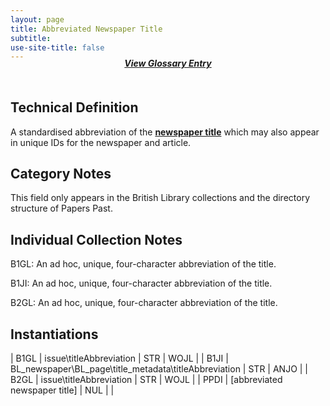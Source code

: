 ```yaml
---
layout: page
title: Abbreviated Newspaper Title
subtitle:  
use-site-title: false
---
```


<h4 style="text-align:center;font-style:italic;margin-top:-20px;margin-bottom:50px;"><a href="../../glossary/newspaper-title">View Glossary Entry</a></h4>

## Technical Definition

A standardised abbreviation of the [**newspaper title**](../newspaper-title) which may also
appear in unique IDs for the newspaper and article.

## Category Notes

This field only appears in the British Library collections and the
directory structure of Papers Past.

## Individual Collection Notes

B1GL: An ad hoc, unique, four-character abbreviation of the title.

B1JI: An ad hoc, unique, four-character abbreviation of the title.

B2GL: An ad hoc, unique, four-character abbreviation of the title.

## Instantiations  

| B1GL  |  issue\\titleAbbreviation  | STR | WOJL |
| B1JI  |  BL\_newspaper\\BL\_page\\title\_metadata\\titleAbbreviation | STR | ANJO |
| B2GL  |  issue\\titleAbbreviation  | STR | WOJL |
| PPDI  |  \[abbreviated newspaper title\]  | NUL |  |
